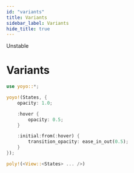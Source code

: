 ```yaml
---
id: "variants"
title: Variants
sidebar_label: Variants
hide_title: true
---
```


<span className="badge badge--danger">Unstable</span>

<h1 style={{ marginTop: 0 }}>Variants</h1>

```rust
use yoyo::*;

yoyo!(States, {
    opacity: 1.0;

    :hover {
        opacity: 0.5;
    }

    :initial:from(:hover) {
        transition_opacity: ease_in_out(0.5);
    }
});

poly!(<View::<States> ... />)
```
